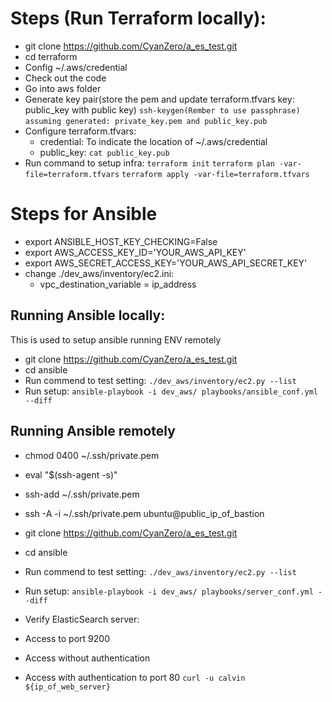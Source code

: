 # Steps (Run Terraform locally):
* git clone https://github.com/CyanZero/a_es_test.git
* cd terraform
* Config ~/.aws/credential
* Check out the code
* Go into aws folder
* Generate key pair(store the pem and update terraform.tfvars key: public_key with public key)
```ssh-keygen(Rember to use passphrase)```
```assuming generated: private_key.pem and public_key.pub```
* Configure terraform.tfvars:
    * credential: To indicate the location of ~/.aws/credential
    * public_key: `cat public_key.pub`
* Run command to setup infra:
```terraform init```
```terraform plan -var-file=terraform.tfvars```
```terraform apply -var-file=terraform.tfvars```

# Steps for Ansible

* export ANSIBLE_HOST_KEY_CHECKING=False
* export AWS_ACCESS_KEY_ID='YOUR_AWS_API_KEY'
* export AWS_SECRET_ACCESS_KEY='YOUR_AWS_API_SECRET_KEY'
* change ./dev_aws/inventory/ec2.ini:
	* vpc_destination_variable = ip_address

## Running Ansible locally:
This is used to setup ansible running ENV remotely
* git clone https://github.com/CyanZero/a_es_test.git
* cd ansible
* Run commend to test setting:
```./dev_aws/inventory/ec2.py --list```
* Run setup:
```ansible-playbook -i dev_aws/ playbooks/ansible_conf.yml --diff```

## Running Ansible remotely
* chmod 0400 ~/.ssh/private.pem
* eval "$(ssh-agent -s)"
* ssh-add ~/.ssh/private.pem
* ssh -A -i ~/.ssh/private.pem ubuntu@public_ip_of_bastion
* git clone https://github.com/CyanZero/a_es_test.git
* cd ansible
* Run commend to test setting:
```./dev_aws/inventory/ec2.py --list```
* Run setup:
```ansible-playbook -i dev_aws/ playbooks/server_conf.yml --diff ```

* Verify ElasticSearch server:
* Access to port 9200
* Access without authentication
* Access with authentication to port 80
```curl -u calvin ${ip_of_web_server}```
